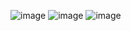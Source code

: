 ![image](https://user-images.githubusercontent.com/57319180/179342182-41a01bd1-85e9-4a59-9b17-46c5aaecc7d4.png)
![image](https://user-images.githubusercontent.com/57319180/179342198-337054df-1307-40c2-8eaa-4667a8f293db.png)
![image](https://user-images.githubusercontent.com/57319180/179342216-c7fc1926-81f5-4c23-bdef-dd951327759e.png)
